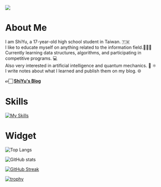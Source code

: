 ![](https://komarev.com/ghpvc/?username=SHIYU0318&style=flat)
# About Me
I am ShiYu, a 17-year-old high school student in Taiwan. 🇹🇼\
I like to educate myself on anything related to the information field.👨🏻‍💻\
Currently learning data structures, algorithms, and participating in competitive programs. 💻\
Also very interested in artificial intelligence and quantum mechanics. 🤖 ⚛️\
I write notes about what I learned and publish them on my blog. 🌐

**👉🏻 [ShiYu's Blog](https://shiyu0318.github.io/)**

# Skills

[![My Skills](https://skillicons.dev/icons?i=cpp,c,arduino,python,pytorch,tensorflow,ruby,git,github,md,latex,vscode,notion,ai,blender)](https://skillicons.dev)

 <!-- 
[![I want to learn in future](https://skillicons.dev/icons?i=html,css,js,dart,django,figma,flask,flutter,kotlin,linux,mongodb,mysql,neovim,nextjs,nodejs,nuxtjs,obsidian,opencv,rails,react,unity,vercel,vue)](https://skillicons.dev)
-->

# Widget
![Top Langs](https://github-readme-stats.vercel.app/api/top-langs/?username=SHIYU0318&layout=compact&hide_progress=true&theme=github_dark)

![GitHub stats](https://github-readme-stats.vercel.app/api?username=SHIYU0318&hide=prs,contribs&show_icons=true&theme=github_dark&rank_icon=github)

[![GitHub Streak](https://streak-stats.demolab.com?user=SHIYU0318&theme=github-dark-blue&border_radius=30&card_width=600)](https://git.io/streak-stats)

[![trophy](https://github-profile-trophy.vercel.app/?username=SHIYU0318&theme=darkhub)](https://github.com/ryo-ma/github-profile-trophy)
